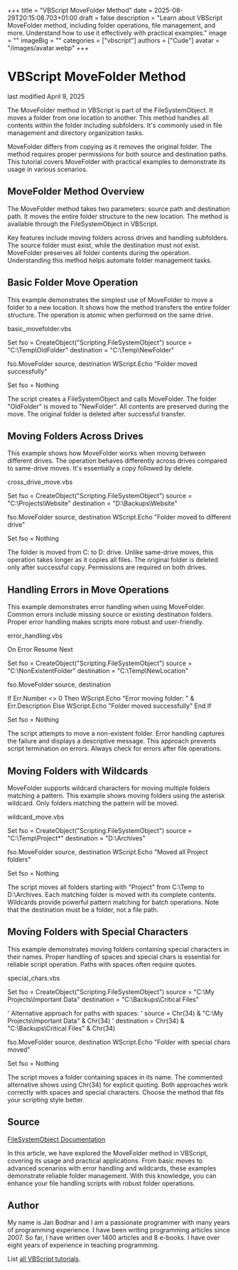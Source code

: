 +++
title = "VBScript MoveFolder Method"
date = 2025-08-29T20:15:08.703+01:00
draft = false
description = "Learn about VBScript MoveFolder method, including folder operations, file management, and more. Understand how to use it effectively with practical examples."
image = ""
imageBig = ""
categories = ["vbscript"]
authors = ["Cude"]
avatar = "/images/avatar.webp"
+++

# VBScript MoveFolder Method

last modified April 9, 2025

The MoveFolder method in VBScript is part of the
FileSystemObject. It moves a folder from one location to another.
This method handles all contents within the folder including subfolders. It's
commonly used in file management and directory organization tasks.

MoveFolder differs from copying as it removes the original folder.
The method requires proper permissions for both source and destination paths.
This tutorial covers MoveFolder with practical examples to
demonstrate its usage in various scenarios.

## MoveFolder Method Overview

The MoveFolder method takes two parameters: source path and
destination path. It moves the entire folder structure to the new location.
The method is available through the FileSystemObject in VBScript.

Key features include moving folders across drives and handling subfolders.
The source folder must exist, while the destination must not exist.
MoveFolder preserves all folder contents during the operation.
Understanding this method helps automate folder management tasks.

## Basic Folder Move Operation

This example demonstrates the simplest use of MoveFolder to move
a folder to a new location. It shows how the method transfers the entire
folder structure. The operation is atomic when performed on the same drive.

basic_movefolder.vbs
  

Set fso = CreateObject("Scripting.FileSystemObject")
source = "C:\Temp\OldFolder"
destination = "C:\Temp\NewFolder"

fso.MoveFolder source, destination
WScript.Echo "Folder moved successfully"

Set fso = Nothing

The script creates a FileSystemObject and calls
MoveFolder. The folder "OldFolder" is moved to "NewFolder".
All contents are preserved during the move. The original folder is deleted
after successful transfer.

## Moving Folders Across Drives

This example shows how MoveFolder works when moving between
different drives. The operation behaves differently across drives compared
to same-drive moves. It's essentially a copy followed by delete.

cross_drive_move.vbs
  

Set fso = CreateObject("Scripting.FileSystemObject")
source = "C:\Projects\Website"
destination = "D:\Backups\Website"

fso.MoveFolder source, destination
WScript.Echo "Folder moved to different drive"

Set fso = Nothing

The folder is moved from C: to D: drive. Unlike same-drive moves, this
operation takes longer as it copies all files. The original folder is
deleted only after successful copy. Permissions are required on both drives.

## Handling Errors in Move Operations

This example demonstrates error handling when using MoveFolder.
Common errors include missing source or existing destination folders.
Proper error handling makes scripts more robust and user-friendly.

error_handling.vbs
  

On Error Resume Next

Set fso = CreateObject("Scripting.FileSystemObject")
source = "C:\NonExistentFolder"
destination = "C:\Temp\NewLocation"

fso.MoveFolder source, destination

If Err.Number &lt;&gt; 0 Then
    WScript.Echo "Error moving folder: " &amp; Err.Description
Else
    WScript.Echo "Folder moved successfully"
End If

Set fso = Nothing

The script attempts to move a non-existent folder. Error handling captures
the failure and displays a descriptive message. This approach prevents script
termination on errors. Always check for errors after file operations.

## Moving Folders with Wildcards

MoveFolder supports wildcard characters for moving multiple
folders matching a pattern. This example shows moving folders using the
asterisk wildcard. Only folders matching the pattern will be moved.

wildcard_move.vbs
  

Set fso = CreateObject("Scripting.FileSystemObject")
source = "C:\Temp\Project*"
destination = "D:\Archives\"

fso.MoveFolder source, destination
WScript.Echo "Moved all Project folders"

Set fso = Nothing

The script moves all folders starting with "Project" from C:\Temp to
D:\Archives. Each matching folder is moved with its complete contents.
Wildcards provide powerful pattern matching for batch operations.
Note that the destination must be a folder, not a file path.

## Moving Folders with Special Characters

This example demonstrates moving folders containing special characters
in their names. Proper handling of spaces and special chars is essential
for reliable script operation. Paths with spaces often require quotes.

special_chars.vbs
  

Set fso = CreateObject("Scripting.FileSystemObject")
source = "C:\My Projects\Important Data"
destination = "C:\Backups\Critical Files"

' Alternative approach for paths with spaces:
' source = Chr(34) &amp; "C:\My Projects\Important Data" &amp; Chr(34)
' destination = Chr(34) &amp; "C:\Backups\Critical Files" &amp; Chr(34)

fso.MoveFolder source, destination
WScript.Echo "Folder with special chars moved"

Set fso = Nothing

The script moves a folder containing spaces in its name. The commented
alternative shows using Chr(34) for explicit quoting. Both approaches
work correctly with spaces and special characters. Choose the method
that fits your scripting style better.

## Source

[FileSystemObject Documentation](https://learn.microsoft.com/en-us/previous-versions/windows/internet-explorer/ie-developer/scripting-articles/0k5wxfxd(v=vs.84))

In this article, we have explored the MoveFolder method in VBScript,
covering its usage and practical applications. From basic moves to advanced
scenarios with error handling and wildcards, these examples demonstrate
reliable folder management. With this knowledge, you can enhance your file
handling scripts with robust folder operations.

## Author

My name is Jan Bodnar and I am a passionate programmer with many years of
programming experience. I have been writing programming articles since 2007. So
far, I have written over 1400 articles and 8 e-books. I have over eight years of
experience in teaching programming.

List [all VBScript tutorials](/vbscript/).
